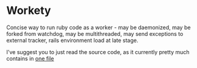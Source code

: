 Workety
=======

Concise way to run ruby code as a worker - may be daemonized, may be forked from watchdog, may be multithreaded, may send exceptions to external tracker, rails environment load at late stage.

I've suggest you to just read the source code, as it currently pretty much contains in [one file](https://github.com/senotrusov/workety/blob/master/bin/workety) 
